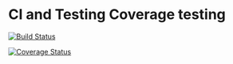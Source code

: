 # CI and Testing Coverage testing

[![Build Status](https://travis-ci.org/shraken/travis_ci_testing.svg?branch=master)](https://travis-ci.org/shraken/travis_ci_testing)

[![Coverage Status](https://coveralls.io/repos/github/shraken/travis_ci_testing/badge.svg?branch=master)](https://coveralls.io/github/shraken/travis_ci_testing?branch=master)